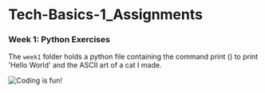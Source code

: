 # Tech-Basics-1_Assignments

### Week 1: Python Exercises

The `week1` folder holds a python file containing the command print () to print 'Hello World' and the ASCII art of a cat I made.


![Coding is fun!](https://media.istockphoto.com/id/2004572901/de/foto/programmer-woman-coding-on-computer.jpg?s=1024x1024&w=is&k=20&c=gBcAnzCl4PYvPPQl-ASPBMWvlDvnwmMvzCTYRFbygqE=)





